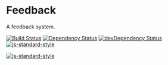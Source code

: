 # Feedback

A feedback system.

[![Build Status](https://travis-ci.org/zce/feedback.svg?branch=master)](https://travis-ci.org/zce/feedback)
[![Dependency Status](https://david-dm.org/zce/feedback.svg)](https://david-dm.org/zce/feedback)
[![devDependency Status](https://david-dm.org/zce/feedback/dev-status.svg)](https://david-dm.org/zce/feedback#info=devDependencies)
[![js-standard-style](https://img.shields.io/badge/code%20style-standard-brightgreen.svg)](http://standardjs.com/)

[![js-standard-style](https://cdn.rawgit.com/feross/standard/master/badge.svg)](https://github.com/feross/standard)
